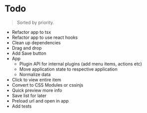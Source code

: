 # Todo

> Sorted by priority.

- Refactor app to tsx
- Refactor app to use react hooks
- Clean up dependencies
- Drag and drop
- Add Save button
- App
  - Plugin API for internal plugins (add menu items, actions etc)
  - Move application state to respective application
  - Normalize data
- Click to view entire item
- Convert to CSS Modules or cssinjs
- Quick preview more info
- Save list for later
- Preload url and open in app
- Add tests